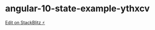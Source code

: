 # angular-10-state-example-ythxcv

[Edit on StackBlitz ⚡️](https://stackblitz.com/edit/angular-10-state-example-ythxcv)